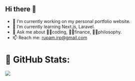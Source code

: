 ## Hi there 👋

<!--
**Rupam058/Rupam058** is a ✨ _special_ ✨ repository because its `README.md` (this file) appears on your GitHub profile.

Here are some ideas to get you started:
- 👯 I’m looking to collaborate on ...
- 🤔 I’m looking for help with ...
- ⚡ Fun fact: 🌍 Anime bridges cultures across 130+ countries, with a global market roaring at $24.23 billion in 2020! 🚀
![](https://github-readme-streak-stats.herokuapp.com/?user=Rupam058&theme=dark&hide_border=false)</br>
![](https://github-readme-activity-graph.vercel.app/graph?username=Rupam058&theme=cobalt)</br>
-->

- 🔭 I’m currently working on my personal portfolio website.
- 🌱 I’m currently learning Next.js, Laravel.
- 💬 Ask me about 🧑‍💻coding, 🧑‍💼finance, 🙇‍♂️philosophy.
- 📫 Reach me: rupam.irp@gmail.com 

# 🎯 GitHub Stats:
![](https://streak-stats.demolab.com/?user=Rupam058&theme=dark)</br>
